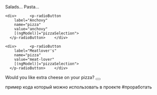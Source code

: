 <p-accordion>  
  <p-accordionTab header="Описание курса">  
    Salads...  
  </p-accordionTab>  
  <p-accordionTab header="Результаты освоения (цели) дисциплины">  
    Pasta...  
  </p-accordionTab>  
  <p-accordionTab header="Pizza" [selected]="true">  
    <div>  
      <p-radioButton  
        label="Double cheese"  
        name="pizza"  
        value="double-cheese"  
        [(ngModel)]="pizzaSelection">  
      </p-radioButton>    </div>  
  
    <div>      <p-radioButton  
        label="Anchovy"  
        name="pizza"  
        value="anchovy"  
        [(ngModel)]="pizzaSelection">  
      </p-radioButton>    </div>  
  
    <div>      <p-radioButton  
        label="Meatlover's"  
        name="pizza"  
        value="meat-lover"  
        [(ngModel)]="pizzaSelection">  
      </p-radioButton>    </div>  
  </p-accordionTab>  
</p-accordion>  
<p-panel header="Extras" *ngIf="pizzaSelection && pizzaSelection.length">  
  Would you like extra cheese on your pizza?  
  <button pButton type="button" label="Ok, yeah!"></button>  
</p-panel>


пример кода который можно использовать в проекте
#проработать
